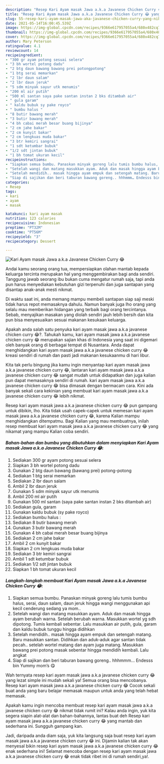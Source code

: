 ```yaml
---
description: "Resep Kari Ayam masak Jawa a.k.a Javanese Chicken Curry 😂 yang nikmat dan Mudah Dibuat"
title: "Resep Kari Ayam masak Jawa a.k.a Javanese Chicken Curry 😂 yang nikmat dan Mudah Dibuat"
slug: 55-resep-kari-ayam-masak-jawa-aka-javanese-chicken-curry-yang-nikmat-dan-mudah-dibuat
date: 2021-05-14T16:00:45.539Z
image: https://img-global.cpcdn.com/recipes/9366e617957055a4/680x482cq70/kari-ayam-masak-jawa-aka-javanese-chicken-curry-😂-foto-resep-utama.jpg
thumbnail: https://img-global.cpcdn.com/recipes/9366e617957055a4/680x482cq70/kari-ayam-masak-jawa-aka-javanese-chicken-curry-😂-foto-resep-utama.jpg
cover: https://img-global.cpcdn.com/recipes/9366e617957055a4/680x482cq70/kari-ayam-masak-jawa-aka-javanese-chicken-curry-😂-foto-resep-utama.jpg
author: Mary Peterson
ratingvalue: 4.1
reviewcount: 14
recipeingredient:
- "300 gr ayam potong sesuai selera"
- "3 bh wortel potong dadu"
- "2 btg daun bawang bawang prei potongpotong"
- "1 btg serai memarkan"
- "2 lbr daun salam"
- "2 lbr daun jeruk"
- "5 sdm minyak sayur utk menumis"
- "200 ml air putih"
- "500 ml santan saya pake santan instan 2 bks ditambah air"
- " gula garam"
- " kaldu bubuk sy pake royco"
- " bumbu halus "
- "8 butir bawang merah"
- "3 butir bawang merah"
- "4 bh cabai merah besar buang bijinya"
- "2 cm jahe bakar"
- "2 cm kunyit bakar"
- "2 cm lengkuas muda bakar"
- "3 btr kemiri sangrai"
- "1 sdt ketumbar bubuk"
- "1/2 sdt jintan bubuk"
- "1 bh tomat ukuran kecil"
recipeinstructions:
- "Siapkan semua bumbu. Panaskan minyak goreng lalu tumis bumbu halus, serai, daun salam, daun jeruk hingga wangi menggunakan api kecil cenderung sedang ya mom.."
- "Setelah wangi dan matang masukkan ayam. Aduk dan masak hingga ayam berubah warna. Setelah berubah warna. Masukkan wortel yg sdh dipotong. Tumis kembali sebentar. Lalu masukkan air putih, gula, garam dan kaldu bubuk tunggu hingga didihkan"
- "Setelah mendidih.. masak hingga ayam empuk dan setengah matang. Baru masukkan santan. Didihkan dan aduk-aduk agar santan tidak pecah.. setelah wortel matang dan ayam juga matang. Masukkan bawang prei potong masak sebentar hingga mendidih kembali. Lalu angkat"
- "Siap di sajikan dan beri taburan bawang goreng.. hhhmmm… Endesss bin Yummy mom’s 😋"
categories:
- Resep
tags:
- kari
- ayam
- masak

katakunci: kari ayam masak 
nutrition: 123 calories
recipecuisine: Indonesian
preptime: "PT32M"
cooktime: "PT56M"
recipeyield: "3"
recipecategory: Dessert

---
```



![Kari Ayam masak Jawa a.k.a Javanese Chicken Curry 😂](https://img-global.cpcdn.com/recipes/9366e617957055a4/680x482cq70/kari-ayam-masak-jawa-aka-javanese-chicken-curry-😂-foto-resep-utama.jpg)

Andai kamu seorang orang tua, mempersiapkan olahan mantab kepada keluarga tercinta merupakan hal yang menggembirakan bagi anda sendiri. Tanggung jawab seorang ibu bukan cuma mengatur rumah saja, tapi anda pun harus menyediakan kebutuhan gizi terpenuhi dan juga santapan yang disantap anak-anak mesti nikmat.

Di waktu  saat ini, anda memang mampu membeli santapan siap saji meski tidak harus repot memasaknya dahulu. Namun banyak juga lho orang yang selalu mau memberikan hidangan yang terbaik bagi orang tercintanya. Sebab, menyajikan masakan yang diolah sendiri jauh lebih bersih dan kita pun bisa menyesuaikan sesuai makanan kesukaan keluarga. 



Apakah anda salah satu penyuka kari ayam masak jawa a.k.a javanese chicken curry 😂?. Tahukah kamu, kari ayam masak jawa a.k.a javanese chicken curry 😂 merupakan sajian khas di Indonesia yang saat ini digemari oleh banyak orang di berbagai tempat di Nusantara. Anda dapat menghidangkan kari ayam masak jawa a.k.a javanese chicken curry 😂 kreasi sendiri di rumah dan pasti jadi makanan kesukaanmu di hari libur.

Kita tak perlu bingung jika kamu ingin menyantap kari ayam masak jawa a.k.a javanese chicken curry 😂, lantaran kari ayam masak jawa a.k.a javanese chicken curry 😂 sangat mudah untuk didapatkan dan juga kalian pun dapat memasaknya sendiri di rumah. kari ayam masak jawa a.k.a javanese chicken curry 😂 bisa dimasak dengan bermacam cara. Kini ada banyak sekali cara kekinian yang membuat kari ayam masak jawa a.k.a javanese chicken curry 😂 lebih nikmat.

Resep kari ayam masak jawa a.k.a javanese chicken curry 😂 pun gampang untuk dibikin, lho. Kita tidak usah capek-capek untuk memesan kari ayam masak jawa a.k.a javanese chicken curry 😂, karena Kalian mampu menghidangkan ditempatmu. Bagi Kalian yang mau membuatnya, inilah resep membuat kari ayam masak jawa a.k.a javanese chicken curry 😂 yang nikamat yang mampu Kalian coba sendiri.

<!--inarticleads1-->

##### Bahan-bahan dan bumbu yang dibutuhkan dalam menyiapkan Kari Ayam masak Jawa a.k.a Javanese Chicken Curry 😂:

1. Sediakan 300 gr ayam potong sesuai selera
1. Siapkan 3 bh wortel potong dadu
1. Gunakan 2 btg daun bawang (bawang prei) potong-potong
1. Sediakan 1 btg serai memarkan
1. Sediakan 2 lbr daun salam
1. Ambil 2 lbr daun jeruk
1. Gunakan 5 sdm minyak sayur utk menumis
1. Ambil 200 ml air putih
1. Gunakan 500 ml santan (saya pake santan instan 2 bks ditambah air)
1. Sediakan  gula, garam
1. Gunakan  kaldu bubuk (sy pake royco)
1. Sediakan  bumbu halus :
1. Sediakan 8 butir bawang merah
1. Gunakan 3 butir bawang merah
1. Gunakan 4 bh cabai merah besar buang bijinya
1. Sediakan 2 cm jahe bakar
1. Ambil 2 cm kunyit bakar
1. Siapkan 2 cm lengkuas muda bakar
1. Sediakan 3 btr kemiri sangrai
1. Ambil 1 sdt ketumbar bubuk
1. Sediakan 1/2 sdt jintan bubuk
1. Siapkan 1 bh tomat ukuran kecil




<!--inarticleads2-->

##### Langkah-langkah membuat Kari Ayam masak Jawa a.k.a Javanese Chicken Curry 😂:

1. Siapkan semua bumbu. Panaskan minyak goreng lalu tumis bumbu halus, serai, daun salam, daun jeruk hingga wangi menggunakan api kecil cenderung sedang ya mom..
1. Setelah wangi dan matang masukkan ayam. Aduk dan masak hingga ayam berubah warna. Setelah berubah warna. Masukkan wortel yg sdh dipotong. Tumis kembali sebentar. Lalu masukkan air putih, gula, garam dan kaldu bubuk tunggu hingga didihkan
1. Setelah mendidih.. masak hingga ayam empuk dan setengah matang. Baru masukkan santan. Didihkan dan aduk-aduk agar santan tidak pecah.. setelah wortel matang dan ayam juga matang. Masukkan bawang prei potong masak sebentar hingga mendidih kembali. Lalu angkat
1. Siap di sajikan dan beri taburan bawang goreng.. hhhmmm… Endesss bin Yummy mom’s 😋




Wah ternyata resep kari ayam masak jawa a.k.a javanese chicken curry 😂 yang lezat simple ini mudah sekali ya! Semua orang bisa mencobanya. Resep kari ayam masak jawa a.k.a javanese chicken curry 😂 Cocok sekali buat anda yang baru belajar memasak maupun untuk anda yang telah hebat memasak.

Apakah kamu ingin mencoba membuat resep kari ayam masak jawa a.k.a javanese chicken curry 😂 nikmat tidak rumit ini? Kalau anda ingin, yuk kita segera siapin alat-alat dan bahan-bahannya, lantas buat deh Resep kari ayam masak jawa a.k.a javanese chicken curry 😂 yang mantab dan sederhana ini. Sungguh gampang kan. 

Jadi, daripada anda diam saja, yuk kita langsung saja buat resep kari ayam masak jawa a.k.a javanese chicken curry 😂 ini. Dijamin kalian tak akan menyesal bikin resep kari ayam masak jawa a.k.a javanese chicken curry 😂 enak sederhana ini! Selamat mencoba dengan resep kari ayam masak jawa a.k.a javanese chicken curry 😂 enak tidak ribet ini di rumah sendiri,ya!.

